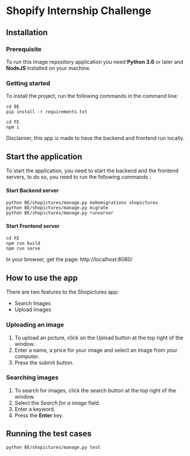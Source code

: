 # Shopify Internship Challenge

## Installation

### Prerequisite

To run this Image repository application you need <b>Python 3.6</b> or later and <b>NodeJS</b> installed on your machine.

### Getting started

To install the project, run the following commands in the command line:

```
cd BE
pip install -r requirements.txt
```

```
cd FE
npm i
```
Disclaimer, this app is made to have the backend and frontend run locally.

## Start the application

To start the application, you need to start the backend and the frontend servers, to do so, you need to run the following commands :

#### Start Backend server
```
python BE/shopictures/manage.py makemigrations shopictures
python BE/shopictures/manage.py migrate
python BE/shopictures/manage.py runserver
```

#### Start Frontend server
```
cd FE
npm run build
npm run serve
```

In your browser, get the page:
 http://localhost:8080/

## How to use the app

There are two features to the Shopictures app: 
- Search Images
- Upload Images

### Uploading an image

1. To upload an picture, click on the Upload button at the top right of the window.
2. Enter a name, a price for your image and select an image from your computer.
3. Press the submit button.

### Searching images

1. To search for images, click the search button at the top right of the window.
2. Select the <em>Search for a image</em> field.
3. Enter a keyword.
4. Press the <b>Enter</b> key.


## Running the test cases
```
python BE/shopictures/manage.py test
```